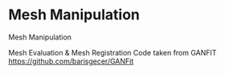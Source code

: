 # Mesh Manipulation
Mesh Manipulation 


Mesh Evaluation & Mesh Registration Code taken from GANFIT 
https://github.com/barisgecer/GANFit 
